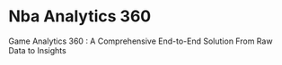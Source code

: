 # Nba Analytics 360
Game Analytics 360 : A Comprehensive End-to-End Solution From Raw Data to Insights
